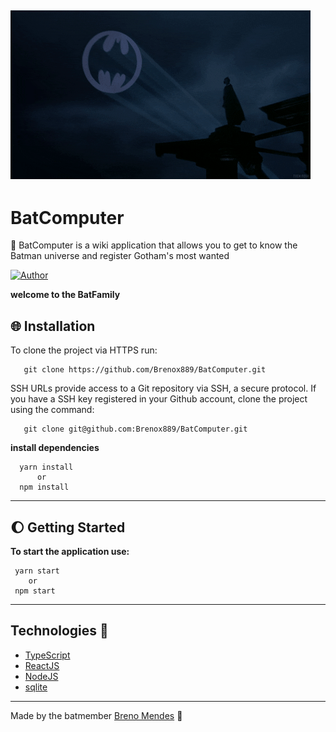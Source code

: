 ![BatSignal Gif](https://github.com/Brenox889/BatComputer/blob/master/.github/batman.gif)
---
# BatComputer
:bat: BatComputer is a wiki application that allows you to get to know the Batman universe and register Gotham's most wanted 

[![Author](https://img.shields.io/badge/author-Breno%20Mendes-blue)](https://github.com/Brenox889)

**welcome to the BatFamily**

 ## :globe_with_meridians: Installation 
   To clone the project via HTTPS run:
  
       git clone https://github.com/Brenox889/BatComputer.git   
   
   SSH URLs provide access to a Git repository via SSH, a secure protocol. If you have a SSH key registered in your Github account, clone the project using the command:
  
       git clone git@github.com:Brenox889/BatComputer.git
       
   **install dependencies**
   
      yarn install
          or
      npm install
      
---  
 ## :moon: Getting Started 
   **To start the application use:**
   
     yarn start
        or
     npm start
 ---
 ## Technologies :space_invader:
 
 - [TypeScript](https://www.typescriptlang.org/)
 - [ReactJS](https://pt-br.reactjs.org/)
 - [NodeJS](https://nodejs.org/en/)
 - [sqlite](https://www.sqlite.org/index.html)
 ---
 
 Made by the batmember [Breno Mendes](https://www.linkedin.com/in/breno-mendes-14206318a/) :bat:
